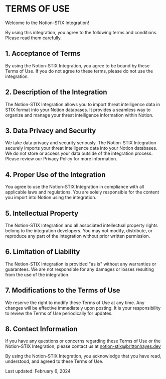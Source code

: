 # TERMS OF USE

Welcome to the Notion-STIX Integration!

By using this integration, you agree to the following terms and conditions. Please read them carefully.

## 1. Acceptance of Terms
By using the Notion-STIX Integration, you agree to be bound by these Terms of Use. If you do not agree to these terms, please do not use the integration.

## 2. Description of the Integration
The Notion-STIX Integration allows you to import threat intelligence data in STIX format into your Notion databases. It provides a seamless way to organize and manage your threat intelligence information within Notion.

## 3. Data Privacy and Security
We take data privacy and security seriously. The Notion-STIX Integration securely imports your threat intelligence data into your Notion databases. We do not store or access your data outside of the integration process. Please review our Privacy Policy for more information.

## 4. Proper Use of the Integration
You agree to use the Notion-STIX Integration in compliance with all applicable laws and regulations. You are solely responsible for the content you import into Notion using the integration.

## 5. Intellectual Property
The Notion-STIX Integration and all associated intellectual property rights belong to the integration developers. You may not modify, distribute, or reproduce any part of the integration without prior written permission.

## 6. Limitation of Liability
The Notion-STIX Integration is provided "as is" without any warranties or guarantees. We are not responsible for any damages or losses resulting from the use of the integration.

## 7. Modifications to the Terms of Use
We reserve the right to modify these Terms of Use at any time. Any changes will be effective immediately upon posting. It is your responsibility to review the Terms of Use periodically for updates.

## 8. Contact Information
If you have any questions or concerns regarding these Terms of Use or the Notion-STIX Integration, please contact us at [notion-stix@brittonhayes.dev](mailto:notion-stix@brittonhayes.dev)

By using the Notion-STIX Integration, you acknowledge that you have read, understood, and agreed to these Terms of Use.

Last updated: February 6, 2024
